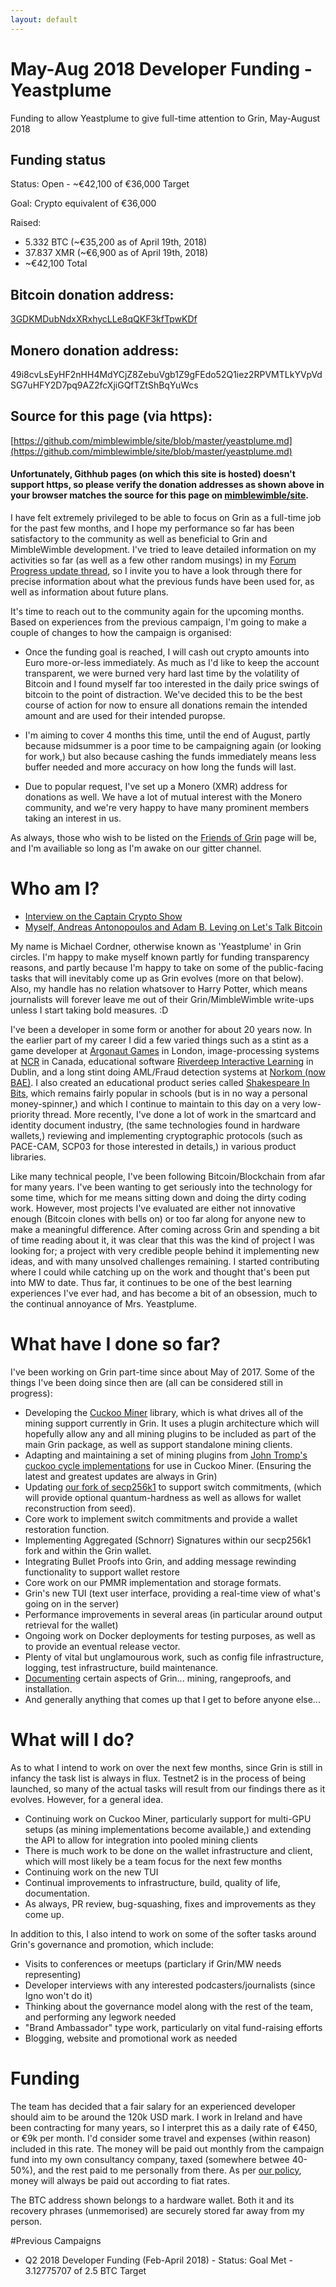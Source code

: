 ```yaml
---
layout: default
---
```


# May-Aug 2018 Developer Funding - Yeastplume

Funding to allow Yeastplume to give full-time attention to Grin, May-August 2018

## Funding status

Status: Open - ~€42,100 of €36,000 Target

Goal: Crypto equivalent of €36,000

Raised:
* 5.332 BTC  (~€35,200 as of April 19th, 2018)
* 37.837 XMR (~€6,900 as of April 19th, 2018)
* ~€42,100 Total

## Bitcoin donation address:

[3GDKMDubNdxXRxhycLLe8qQKF3kfTpwKDf](https://blockchain.info/address/3GDKMDubNdxXRxhycLLe8qQKF3kfTpwKDf)

## Monero donation address:
49i8cvLsEyHF2nHH4MdYCjZ8ZebuVgb1Z9gFEdo52Q1iez2RPVMTLkYVpVdSG7uHFY2D7pq9AZ2fcXjiGQfTZtShBqYuWcs

## Source for this page (via https):

[https://github.com/mimblewimble/site/blob/master/yeastplume.md](https://github.com/mimblewimble/site/blob/master/yeastplume.md)

#### Unfortunately, Githhub pages (on which this site is hosted) doesn't support https, so please verify the donation addresses as shown above in your browser matches the source for this page on [mimblewimble/site](https://github.com/mimblewimble/site).

I have felt extremely privileged to be able to focus on Grin as a full-time job for the past few months, and I hope my performance so far has been satisfactory to the community as well as beneficial to Grin and MimbleWimble development. I've tried to leave detailed information on my activities so far (as well as a few other random musings) in my [Forum Progress update thread](https://www.grin-forum.org/t/yeastplume-progress-update-thread-feb-april-2018/93/10), so I invite you to have a look through there for precise information about what the previous funds have been used for, as well as information about future plans.

It's time to reach out to the community again for the upcoming months. Based on experiences from the previous campaign, I'm going to make a couple of changes to how the campaign is organised:

* Once the funding goal is reached, I will cash out crypto amounts into Euro more-or-less immediately. As much as I'd like to keep the account transparent, we were burned very hard last time by the volatility of Bitcoin and I found myself far too interested in the daily price swings of bitcoin to the point of distraction. We've decided this to be the best course of action for now to ensure all donations remain the intended amount and are used for their intended puropse.

* I'm aiming to cover 4 months this time, until the end of August, partly because midsummer is a poor time to be campaigning again (or looking for work,) but also because cashing the funds immediately means less buffer needed and more accuracy on how long the funds will last.

* Due to popular request, I've set up a Monero (XMR) address for donations as well. We have a lot of mutual interest with the Monero community, and we're very happy to have many prominent members taking an interest in us.

As always, those who wish to be listed on the [Friends of Grin](friends.md) page will be, and I'm availiable so long as I'm awake on our gitter channel.

# Who am I?

* [Interview on the Captain Crypto Show](https://www.youtube.com/watch?v=nwi9pMqUBQI)
* [Myself, Andreas Antonopoulos and Adam B. Leving on Let's Talk Bitcoin](https://letstalkbitcoin.com/blog/post/lets-talk-bitcoin-356-privacy-on-the-blockchain-with-mimblewimble)

My name is Michael Cordner, otherwise known as 'Yeastplume' in Grin circles. I'm happy to make myself known partly for funding transparency reasons, and partly because I'm happy to take on some of the public-facing tasks that will inevitably come up as Grin evolves (more on that below). Also, my handle has no relation whatsover to Harry Potter, which means journalists will forever leave me out of their Grin/MimbleWimble write-ups unless I start taking bold measures. :D

I've been a developer in some form or another for about 20 years now. In the earlier part of my career I did a few varied things such as a stint as a game developer at [Argonaut Games](https://en.wikipedia.org/wiki/Argonaut_Games) in London, image-processing systems at [NCR](https://en.wikipedia.org/wiki/NCR_Corporation) in Canada, educational software [Riverdeep Interactive Learning](https://en.wikipedia.org/wiki/Houghton_Mifflin_Harcourt_Learning_Technology) in Dublin, and a long stint doing AML/Fraud detection systems at [Norkom (now BAE)](https://en.wikipedia.org/wiki/BAE_Systems_Applied_Intelligence). I also created an educational product series called [Shakespeare In Bits](http://www.mindconnex.com/site/index.php?option=com_content&view=category&layout=blog&id=7&Itemid=40), which remains fairly popular in schools (but is in no way a personal money-spinner,) and which I continue to maintain to this day on a very low-priority thread. More recently, I've done a lot of work in the smartcard and identity document industry, (the same technologies found in hardware wallets,) reviewing and implementing cryptographic protocols (such as PACE-CAM, SCP03 for those interested in details,) in various product libraries.

Like many technical people, I've been following Bitcoin/Blockchain from afar for many years. I've been wanting to get seriously into the technology for some time, which for me means sitting down and doing the dirty coding work. However, most projects I've evaluated are either not innovative enough (Bitcoin clones with bells on) or too far along for anyone new to make a meaningful difference. After coming across Grin and spending a bit of time reading about it, it was clear that this was the kind of project I was looking for; a project with very credible people behind it implementing new ideas, and with many unsolved challenges remaining. I started contributing where I could while catching up on the work and thought that's been put into MW to date. Thus far, it continues to be one of the best learning experiences I've ever had, and has become a bit of an obsession, much to the continual annoyance of Mrs. Yeastplume.

# What have I done so far?

I've been working on Grin part-time since about May of 2017. Some of the things I've been doing since then are (all can be considered still in progress):

* Developing the [Cuckoo Miner](https://github.com/mimblewimble/cuckoo-miner) library, which is what drives all of the mining support currently in Grin. It uses a plugin architecture which will hopefully allow any and all mining plugins to be included as part of the main Grin package, as well as support standalone mining clients.
* Adapting and maintaining a set of mining plugins from [John Tromp's cuckoo cycle implementations](https://github.com/mimblewimble/cuckoo) for use in Cuckoo Miner. (Ensuring the latest and greatest updates are always in Grin)
* Updating [our fork of secp256k1](https://github.com/mimblewimble/secp256k1-zkp) to support switch commitments, (which will provide optional quantum-hardness as well as allows for wallet reconstruction from seed).
* Core work to implement switch commitments and provide a wallet restoration function.
* Implementing Aggregated (Schnorr) Signatures within our secp256k1 fork and within the Grin wallet.
* Integrating Bullet Proofs into Grin, and adding message rewinding functionality to support wallet restore
* Core work on our PMMR implementation and storage formats.
* Grin's new TUI (text user interface, providing a real-time view of what's going on in the server)
* Performance improvements in several areas (in particular around output retrieval for the wallet)
* Ongoing work on Docker deployments for testing purposes, as well as to provide an eventual release vector.
* Plenty of vital but unglamourous work, such as config file infrastructure, logging, test infrastructure, build maintenance.
* [Documenting](https://github.com/mimblewimble/grin/tree/master/doc) certain aspects of Grin... mining, rangeproofs, and installation.
* And generally anything that comes up that I get to before anyone else...

# What will I do?

As to what I intend to work on over the next few months, since Grin is still in infancy the task list is always in flux. Testnet2 is in the process of being launched, so many of the actual tasks will result from our findings there as it evolves. However, for a general idea.

* Continuing work on Cuckoo Miner, particularly support for multi-GPU setups (as mining implementations become available,) and extending the API to allow for integration into pooled mining clients
* There is much work to be done on the wallet infrastructure and client, which will most likely be a team focus for the next few months
* Continuing work on the new TUI
* Continual improvements to infrastructure, build, quality of life, documentation.
* As always, PR review, bug-squashing, fixes and improvements as they come up.

In addition to this, I also intend to work on some of the softer tasks around Grin's governance and promotion, which include:

* Visits to conferences or meetups (particlary if Grin/MW needs representing)
* Developer interviews with any interested podcasters/journalists (since Igno won't do it)
* Thinking about the governance model along with the rest of the team, and performing any legwork needed
* "Brand Ambassador" type work, particularly on vital fund-raising efforts
* Blogging, website and promotional work as needed

# Funding

The team has decided that a fair salary for an experienced developer should aim to be around the 120k USD mark. I work in Ireland and have been contracting for many years, so I interpret this as a daily rate of €450, or €9k per month. I'd consider some travel and expenses (within reason) included in this rate. The money will be paid out monthly from the campaign fund into my own consultancy company, taxed (somewhere betwee 40-50%), and the rest paid to me personally from there. As per [our policy](funding.md#developer-funding-campaigns), money will always be paid out according to fiat rates.

The BTC address shown belongs to a hardware wallet. Both it and its recovery phrases (unmemorised) are securely stored far away from my person.

#Previous Campaigns

* Q2 2018 Developer Funding (Feb-April 2018) - Status: Goal Met - 3.12775707 of 2.5 BTC Target
